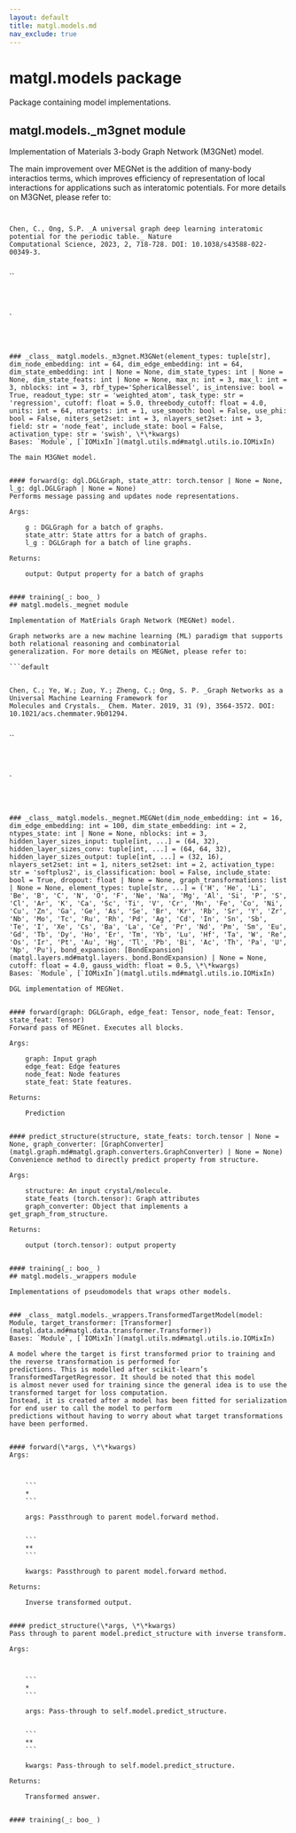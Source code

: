 ```yaml
---
layout: default
title: matgl.models.md
nav_exclude: true
---
```

# matgl.models package

Package containing model implementations.


## matgl.models._m3gnet module

Implementation of Materials 3-body Graph Network (M3GNet) model.

The main improvement over MEGNet is the addition of many-body interactios terms, which improves efficiency of
representation of local interactions for applications such as interatomic potentials. For more details on M3GNet,
please refer to:

```default
```
```

Chen, C., Ong, S.P. _A universal graph deep learning interatomic potential for the periodic table._ Nature
Computational Science, 2023, 2, 718-728. DOI: 10.1038/s43588-022-00349-3.


```
``
```



```
`
```



### _class_ matgl.models._m3gnet.M3GNet(element_types: tuple[str], dim_node_embedding: int = 64, dim_edge_embedding: int = 64, dim_state_embedding: int | None = None, dim_state_types: int | None = None, dim_state_feats: int | None = None, max_n: int = 3, max_l: int = 3, nblocks: int = 3, rbf_type='SphericalBessel', is_intensive: bool = True, readout_type: str = 'weighted_atom', task_type: str = 'regression', cutoff: float = 5.0, threebody_cutoff: float = 4.0, units: int = 64, ntargets: int = 1, use_smooth: bool = False, use_phi: bool = False, niters_set2set: int = 3, nlayers_set2set: int = 3, field: str = 'node_feat', include_state: bool = False, activation_type: str = 'swish', \*\*kwargs)
Bases: `Module`, [`IOMixIn`](matgl.utils.md#matgl.utils.io.IOMixIn)

The main M3GNet model.


#### forward(g: dgl.DGLGraph, state_attr: torch.tensor | None = None, l_g: dgl.DGLGraph | None = None)
Performs message passing and updates node representations.

Args:

    g : DGLGraph for a batch of graphs.
    state_attr: State attrs for a batch of graphs.
    l_g : DGLGraph for a batch of line graphs.

Returns:

    output: Output property for a batch of graphs


#### training(_: boo_ )
## matgl.models._megnet module

Implementation of MatErials Graph Network (MEGNet) model.

Graph networks are a new machine learning (ML) paradigm that supports both relational reasoning and combinatorial
generalization. For more details on MEGNet, please refer to:

```default
```
```

Chen, C.; Ye, W.; Zuo, Y.; Zheng, C.; Ong, S. P. _Graph Networks as a Universal Machine Learning Framework for
Molecules and Crystals._ Chem. Mater. 2019, 31 (9), 3564-3572. DOI: 10.1021/acs.chemmater.9b01294.


```
``
```



```
`
```



### _class_ matgl.models._megnet.MEGNet(dim_node_embedding: int = 16, dim_edge_embedding: int = 100, dim_state_embedding: int = 2, ntypes_state: int | None = None, nblocks: int = 3, hidden_layer_sizes_input: tuple[int, ...] = (64, 32), hidden_layer_sizes_conv: tuple[int, ...] = (64, 64, 32), hidden_layer_sizes_output: tuple[int, ...] = (32, 16), nlayers_set2set: int = 1, niters_set2set: int = 2, activation_type: str = 'softplus2', is_classification: bool = False, include_state: bool = True, dropout: float | None = None, graph_transformations: list | None = None, element_types: tuple[str, ...] = ('H', 'He', 'Li', 'Be', 'B', 'C', 'N', 'O', 'F', 'Ne', 'Na', 'Mg', 'Al', 'Si', 'P', 'S', 'Cl', 'Ar', 'K', 'Ca', 'Sc', 'Ti', 'V', 'Cr', 'Mn', 'Fe', 'Co', 'Ni', 'Cu', 'Zn', 'Ga', 'Ge', 'As', 'Se', 'Br', 'Kr', 'Rb', 'Sr', 'Y', 'Zr', 'Nb', 'Mo', 'Tc', 'Ru', 'Rh', 'Pd', 'Ag', 'Cd', 'In', 'Sn', 'Sb', 'Te', 'I', 'Xe', 'Cs', 'Ba', 'La', 'Ce', 'Pr', 'Nd', 'Pm', 'Sm', 'Eu', 'Gd', 'Tb', 'Dy', 'Ho', 'Er', 'Tm', 'Yb', 'Lu', 'Hf', 'Ta', 'W', 'Re', 'Os', 'Ir', 'Pt', 'Au', 'Hg', 'Tl', 'Pb', 'Bi', 'Ac', 'Th', 'Pa', 'U', 'Np', 'Pu'), bond_expansion: [BondExpansion](matgl.layers.md#matgl.layers._bond.BondExpansion) | None = None, cutoff: float = 4.0, gauss_width: float = 0.5, \*\*kwargs)
Bases: `Module`, [`IOMixIn`](matgl.utils.md#matgl.utils.io.IOMixIn)

DGL implementation of MEGNet.


#### forward(graph: DGLGraph, edge_feat: Tensor, node_feat: Tensor, state_feat: Tensor)
Forward pass of MEGnet. Executes all blocks.

Args:

    graph: Input graph
    edge_feat: Edge features
    node_feat: Node features
    state_feat: State features.

Returns:

    Prediction


#### predict_structure(structure, state_feats: torch.tensor | None = None, graph_converter: [GraphConverter](matgl.graph.md#matgl.graph.converters.GraphConverter) | None = None)
Convenience method to directly predict property from structure.

Args:

    structure: An input crystal/molecule.
    state_feats (torch.tensor): Graph attributes
    graph_converter: Object that implements a get_graph_from_structure.

Returns:

    output (torch.tensor): output property


#### training(_: boo_ )
## matgl.models._wrappers module

Implementations of pseudomodels that wraps other models.


### _class_ matgl.models._wrappers.TransformedTargetModel(model: Module, target_transformer: [Transformer](matgl.data.md#matgl.data.transformer.Transformer))
Bases: `Module`, [`IOMixIn`](matgl.utils.md#matgl.utils.io.IOMixIn)

A model where the target is first transformed prior to training and the reverse transformation is performed for
predictions. This is modelled after scikit-learn’s TransformedTargetRegressor. It should be noted that this model
is almost never used for training since the general idea is to use the transformed target for loss computation.
Instead, it is created after a model has been fitted for serialization for end user to call the model to perform
predictions without having to worry about what target transformations have been performed.


#### forward(\*args, \*\*kwargs)
Args:

    

    ```
    *
    ```

    args: Passthrough to parent model.forward method.


    ```
    **
    ```

    kwargs: Passthrough to parent model.forward method.

Returns:

    Inverse transformed output.


#### predict_structure(\*args, \*\*kwargs)
Pass through to parent model.predict_structure with inverse transform.

Args:

    

    ```
    *
    ```

    args: Pass-through to self.model.predict_structure.


    ```
    **
    ```

    kwargs: Pass-through to self.model.predict_structure.

Returns:

    Transformed answer.


#### training(_: boo_ )
